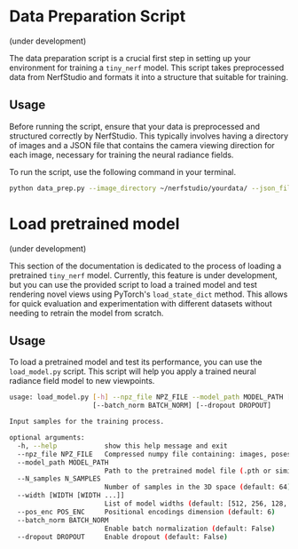# Data Preparation Script 
(under development)

The data preparation script is a crucial first step in setting up your environment for training a `tiny_nerf` model. This script takes preprocessed data from NerfStudio and formats it into a structure that suitable for training. 

## Usage

Before running the script, ensure that your data is preprocessed and structured correctly by NerfStudio. This typically involves having a directory of images and a JSON file that contains the camera viewing direction for each image, necessary for training the neural radiance fields.

To run the script, use the following command in your terminal.

```bash
python data_prep.py --image_directory ~/nerfstudio/yourdata/ --json_file_path ~/nerfstudio/yourdata/transforms_train.json --output_name ../data/yourdata.npz
```

# Load pretrained model
(under development)

This section of the documentation is dedicated to the process of loading a pretrained `tiny_nerf` model. Currently, this feature is under development, but you can use the provided script to load a trained model and test rendering novel views using PyTorch's `load_state_dict` method. This allows for quick evaluation and experimentation with different datasets without needing to retrain the model from scratch.

## Usage

To load a pretrained model and test its performance, you can use the `load_model.py` script. This script will help you apply a trained neural radiance field model to new viewpoints.

```bash
usage: load_model.py [-h] --npz_file NPZ_FILE --model_path MODEL_PATH [--N_samples N_SAMPLES] [--width [WIDTH [WIDTH ...]]] [--pos_enc POS_ENC]
                     [--batch_norm BATCH_NORM] [--dropout DROPOUT]

Input samples for the training process.

optional arguments:
  -h, --help            show this help message and exit
  --npz_file NPZ_FILE   Compressed numpy file containing: images, poses, and focal info
  --model_path MODEL_PATH
                        Path to the pretrained model file (.pth or similar)
  --N_samples N_SAMPLES
                        Number of samples in the 3D space (default: 64)
  --width [WIDTH [WIDTH ...]]
                        List of model widths (default: [512, 256, 128, 64, 32, 16, 8])
  --pos_enc POS_ENC     Positional encodings dimension (default: 6)
  --batch_norm BATCH_NORM
                        Enable batch normalization (default: False)
  --dropout DROPOUT     Enable dropout (default: False)

```